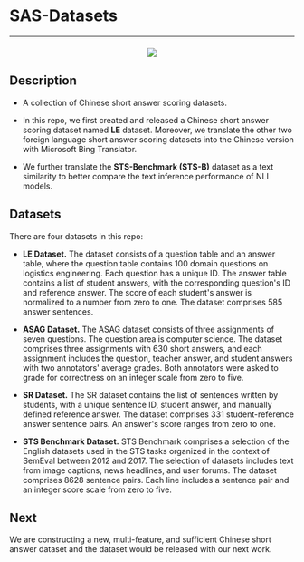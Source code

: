 # SAS-Datasets
---

<div style="display:flex;align-items:center;justify-content:center;margin:20px;">
    <img src="https://sas.leavessoft.cn/img/logo.23b72972.svg">
</div>


## Description

- A collection of Chinese short answer scoring datasets.

- In this repo, we first created and released a Chinese short answer scoring dataset named **LE** dataset. Moreover, we translate the other two foreign language short answer scoring datasets into the Chinese version with Microsoft Bing Translator.

- We further translate the **STS-Benchmark (STS-B)** dataset as a text similarity to better compare the text inference performance of NLI models.

## Datasets

There are four datasets in this repo:

- **LE Dataset.**
The dataset consists of a question table and an answer table, where the question table contains 100 domain questions on logistics engineering. Each question has a unique ID. The answer table contains a list of student answers, with the corresponding question's ID and reference answer. The score of each student's answer is normalized to a number from zero to one. The dataset comprises 585 answer sentences.

- **ASAG Dataset.**
The ASAG dataset consists of three assignments of seven questions. The question area is computer science. The dataset comprises three assignments with 630 short answers, and each assignment includes the question, teacher answer, and student answers with two annotators' average grades. Both annotators were asked to grade for correctness on an integer scale from zero to five.

- **SR Dataset.**
The SR dataset contains the list of sentences written by students, with a unique sentence ID, student answer, and manually defined reference answer. The dataset comprises 331 student-reference answer sentence pairs. An answer's score ranges from zero to one.

- **STS Benchmark Dataset.**
STS Benchmark comprises a selection of the English datasets used in the STS tasks organized in the context of SemEval between 2012 and 2017. The selection of datasets includes text from image captions, news headlines, and user forums. The dataset comprises 8628 sentence pairs. Each line includes a sentence pair and an integer score scale from zero to five.

## Next

We are constructing a new, multi-feature, and sufficient Chinese short answer dataset and the dataset would be released with our next work.